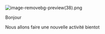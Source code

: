 ![image-removebg-preview(38).png]({{site.baseurl}}/_posts/image-removebg-preview(38).png)

Bonjour

Nous allons faire une nouvelle activité bientot
